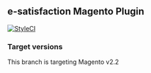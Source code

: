 ## e-satisfaction Magento Plugin

[![StyleCI](https://github.styleci.io/repos/99707123/shield?branch=2.2)](https://github.styleci.io/repos/99707123)

### Target versions

This branch is targeting Magento v2.2
